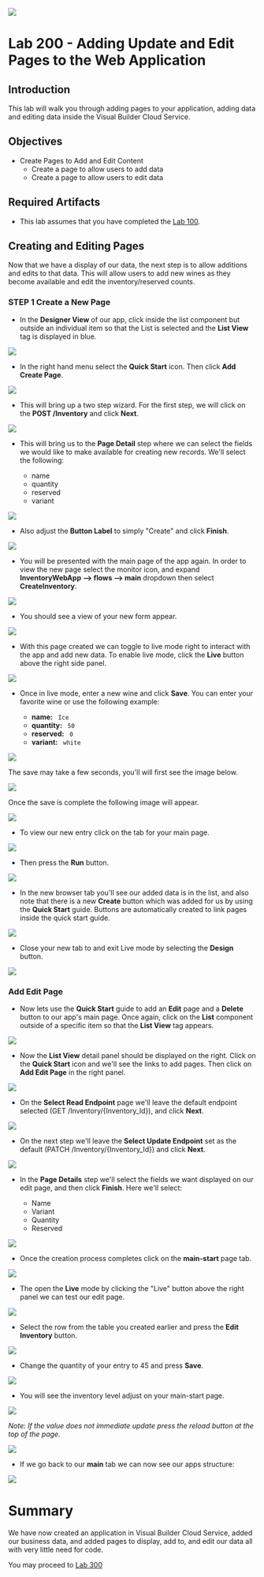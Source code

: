 ![](images/Picture-Title.png)

# Lab 200 - Adding Update and Edit Pages to the Web Application

## Introduction

 This lab will walk you through adding pages to your application, adding data and editing data inside the Visual Builder Cloud Service.

## Objectives

- Create Pages to Add and Edit Content
  - Create a page to allow users to add data
  - Create a page to allow users to edit data

## Required Artifacts

- This lab assumes that you have completed the [Lab 100](/LabGuide100.md).

## Creating and Editing Pages

Now that we have a display of our data, the next step is to allow additions and edits to that data. This will allow users to add new wines as they become available and edit the inventory/reserved counts.

### **STEP 1** Create a New Page

- In the **Designer View** of our app, click inside the list component but outside an individual item so that the List is selected and the **List View** tag is displayed in blue.

![](images/200/listSelected.png)

- In the right hand menu select the **Quick Start** icon. Then click **Add Create Page**.

![](images/200/LabGuide200-252f126c.png)

- This will bring up a two step wizard. For the first step, we will click on the **POST /Inventory** and click **Next**.

![](images/200/LabGuide200-d85827f1.png)

- This will bring us to the **Page Detail** step where we can select the fields we would like to make available for creating new records. We'll select the following:

  - name
  - quantity
  - reserved
  - variant

![](images/200/LabGuide200-e9c3b310.png)

- Also adjust the **Button Label** to simply "Create" and click **Finish**.

![](images/200/LabGuide200-1be1d6be.png)

- You will be presented with the main page of the app again. In order to view the new page  select the monitor icon, and expand **InventoryWebApp --> flows --> main** dropdown then select **CreateInventory**.

![](images/200/LabGuide200-743dc668.png)

- You should see a view of your new form appear.

![](images/200/LabGuide200-df2591bd.png)

- With this page created we can toggle to live mode right to interact with the app and add new data. To enable live mode, click the **Live** button above the right side panel.

![](images/200/liveButton.png)

- Once in live mode, enter a new wine and click **Save**. You can enter your favorite wine or use the following example:

  - **name:** ```  Ice  ```
  - **quantity:** ```  50  ```
  - **reserved:** ```  0  ```
  - **variant:** ```  white  ```

![](images/200/LabGuide200-dc8bd8fe.png)

The save may take a few seconds, you'll will first see the image below.

![](images/200/LabGuide200-92be9188.png)

Once the save is complete the following image will appear.

![](images/200/LabGuide200-b055e910.png)

- To view our new entry click on the tab for your main page.

![](images/200/LabGuide200-8a1542ea.png)

- Then press the **Run** button.

![](images/200/LabGuide200-c22e5c87.png)

- In the new browser tab you'll see our added data is in the list, and also note that there is a new **Create** button which was added for us by using the **Quick Start** guide. Buttons are automatically created to link pages inside the quick start guide.

![](images/200/LabGuide200-b7a2d3dc.png)

- Close your new tab to and exit Live mode by selecting the **Design** button.

![](images/200/LabGuide200-42ac6cc4.png)

### Add Edit Page

- Now lets use the **Quick Start** guide to add an **Edit** page and a **Delete** button to our app's main page. Once again, click on the **List** component outside of a specific item so that the **List View** tag appears.

![](images/200/listSelected.png)

- Now the **List View** detail panel should be displayed on the right. Click on the **Quick Start** icon and we'll see the links to add pages. Then click on **Add Edit Page** in the right panel.

![](images/200/addEditPage.png)

- On the **Select Read Endpoint** page we'll leave the default endpoint selected (GET /Inventory/{Inventory_Id}), and click **Next**.

![](images/200/LabGuide200-7465d138.png)

- On the next step we'll leave the **Select Update Endpoint** set as the default (PATCH /Inventory/{Inventory_Id}) and click **Next**.

![](images/200/LabGuide200-2649ed80.png)

- In the **Page Details** step we'll select the fields we want displayed on our edit page, and then click **Finish**. Here we'll select:

  - Name
  - Variant
  - Quantity
  - Reserved

![](images/200/LabGuide200-d0d96085.png)

- Once the creation process completes click on the **main-start** page tab.

![](images/200/LabGuide200-0fc6d691.png)

 - The open the **Live** mode by clicking the "Live" button above the right panel we can test our edit page.

![](images/200/LabGuide200-cd415c35.png)

- Select the row from the table you created earlier and press the **Edit Inventory** button.

![](images/200/LabGuide200-40720a3a.png)

- Change the quantity of your entry to 45 and press **Save**.

![](images/200/LabGuide200-fa6c982b.png)

- You will see the inventory level adjust on your main-start page.

![](images/200/LabGuide200-fd9a06a2.png)

_Note: If the value does not immediate update press the reload button at the top of the page._

![](images/200/LabGuide200-a6016421.png)

- If we go back to our **main** tab we can now see our apps structure:

![](images/200/structure.png)

# Summary

We have now created an application in Visual Builder Cloud Service, added our business data, and added pages to display, add to, and edit our data all with very little need for code.

You may proceed to [Lab 300](LabGuide300.md)
